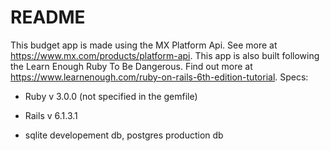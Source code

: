 # README

This budget app is made using the MX Platform Api. See more at https://www.mx.com/products/platform-api.
This app is also built following the Learn Enough Ruby To Be Dangerous. Find out more at https://www.learnenough.com/ruby-on-rails-6th-edition-tutorial.
Specs: 

* Ruby v 3.0.0 (not specified in the gemfile) 

* Rails v 6.1.3.1

* sqlite developement db, postgres production db
